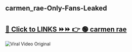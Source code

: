
 ## carmen_rae-Only-Fans-Leaked

# <h2><a href="https://clipsfans.com/carmen_rae&ref=git">🔗 Click to LINKS ⏩⏩ 👉 🟢 carmen rae </a></h2>

<a href="https://clipsfans.com/carmen_rae&ref=git" rel="nofollow" data-target="animated-image.originalLink"><img src="https://i.ibb.co.com/xMMVF88/686577567.gif" alt="Viral Video Original" style="max-width: 100%; display: inline-block;" data-target="animated-image.originalImage"></a>
